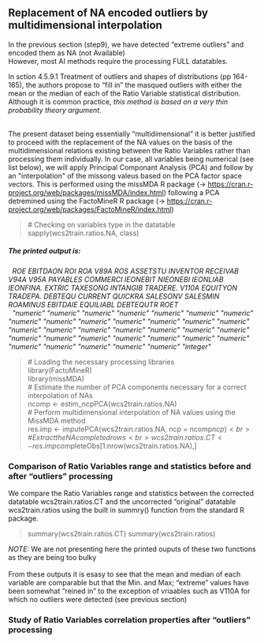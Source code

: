 ## Replacement of NA encoded outliers by multidimensional interpolation

In the previous section (step9), we have detected “extreme outliers” and encoded them as NA (not Available)<br>
However, most AI methods require the processing FULL datatables.<br>

In sction 4.5.9.1 Treatment of outliers and shapes of distributions (pp 164-165), the authors propose to “fill in” the masqued outliers with either the mean or the median of each of the Ratio Variable statistical distribution.<br>
Although it is common practice, <em>this method is based on a very thin probability theory argument</em>.<br><br>

The present dataset being essentially “multidimensional” it is better justified to proceed with the replacement of the NA values on the basis of the multidimensional relations existing between the Ratio Variables rather than processing them individually. In our case, all variables being numerical (see list below), we will apply Principal Componant Analysis (PCA) and follow by an "interpolation" of the missong valeus based on the PCA factor space vectors. This is performed using the missMDA R package (-> https://cran.r-project.org/web/packages/missMDA/index.html) following a PCA detremined using the FactoMineR R package (-> https://cran.r-project.org/web/packages/FactoMineR/index.html)

> \# Checking on variables type in the datatable<br>
> sapply(wcs2train.ratios.NA, class)<br>

##### <em>The printed output is:
&nbsp;      ROE  EBITDAON       ROI       ROA      V89A       ROS  ASSETSTU  INVENTOR  RECEIVAB      V94A      V95A  PAYABLES  COMMERCI  IEONEBIT  NIEONEBI  IEONLIAB IEONFINA.    EXTRIC  TAXESONG  INTANGIB  TRADERE.     V110A  EQUITYON TRADEPA.   DEBTEQU   CURRENT   QUICKRA  SALESONV  SALESMIN  ROAMINUS  EBITDAIE EQUILIABL DEBTEQUTR     ROET<br> 
&nbsp;      "numeric" "numeric" "numeric" "numeric" "numeric" "numeric" "numeric" "numeric" "numeric" "numeric" "numeric" "numeric" "numeric" "numeric" "numeric" "numeric" "numeric" "numeric" "numeric" "numeric" "numeric" "numeric" "numeric" "numeric" "numeric" "numeric" "numeric" "numeric" "numeric" "numeric" "numeric" "numeric" "numeric" "integer"<br></em>

> \# Loading the necessary processing libraries<br>
> library(FactoMineR)<br>
> library(missMDA)<br>
> \# Estimate the number of PCA components necessary for a correct interpolation of NAs<br>
> ncomp <- estim_ncpPCA(wcs2train.ratios.NA)<br>
> \# Perform multidimensional interpolation of NA values using the MissMDA method<br>
> res.imp <- imputePCA(wcs2train.ratios.NA, ncp = ncomp$ncp)<br>
> \# Extract the NA completed rows<br>
> wcs2train.ratios.CT <- res.imp$completeObs[1:nrow(wcs2train.ratios.NA),]<br>

### Comparison of Ratio Variables range and statistics before and after “outliers” processing

We compare the Ratio Variables range and statistics between the corrected datatable wcs2train.ratios.CT and the uncorrected “original” datatable wcs2train.ratios using the built in summry() function from the standard R package.

> summary(wcs2train.ratios.CT)
> summary(wcs2train.ratios)

<em>NOTE: </em> We are not presenting here the printed ouputs of these two functions as they are being too bulky<br><br>
From these outputs it is esasy to see that the mean and median of each variable are comparable but that the Min. and Max; “extreme” values have been somewhat “reined in” to the exception of vriaables such as V110A for which no outliers were detected (see previous section)

### Study of Ratio Variables correlation properties after “outliers” processing
